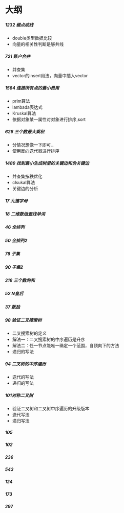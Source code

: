 # 大纲

##### 1232 缀点成线

- double类型数据比较
- 向量的相关性判断是够共线

##### 721 账户合并

- 并查集
- vector的insert用法，向量中插入vector

##### 1584 连接所有点的最小费用

- prim算法
- lambada表达式
- Kruskal算法
- 依据对象某一属性对对象进行排序,sort

##### 628 三个数最大乘积

- 分情况想像一下即可...
- 使用反向迭代器进行排序

##### 1489 找到最小生成树里的关键边和伪关键边

- 并查集按秩优化
- clsukal算法
- 关键边的分析

##### 17 九键字母

##### 18 二维数组查找单词

##### 46 全排列

##### 50 全排列2

##### 78 子集

##### 90 子集2

##### 216 三个数的和

##### 52 N皇后

##### 37 数独

##### 98 验证二叉搜索树

- 二叉搜索树的定义
- 解法一：二叉搜索树的中序遍历是升序
- 解法二：任一节点能唯一确定一个范围，自顶向下的方法
- 递归的写法

##### 94 二叉树的中序遍历

- 迭代的写法
- 递归的写法

##### 101对称二叉树

- 验证二叉树和二叉树中序遍历的升级版本
- 迭代写法
- 递归写法

##### 105

##### 102

##### 236

##### 543

##### 124

##### 173

##### 297